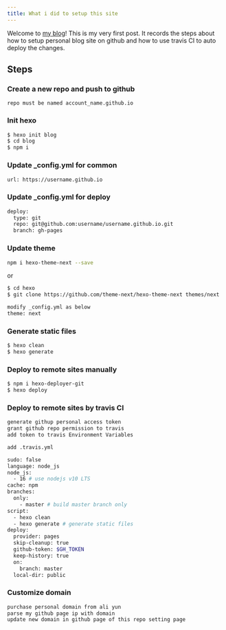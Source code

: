 ```yaml
---
title: What i did to setup this site
---
```

Welcome to [my blog](https://www.zhaowenhui.tech)!  This is my very first post. It records the steps about how to setup personal blog site on github and how to use travis CI to auto deploy the changes. 

## Steps

### Create a new repo and push to github

```
repo must be named account_name.github.io
```

### Init hexo

``` bash
$ hexo init blog
$ cd blog
$ npm i
```
### Update _config.yml for common
``` bash
url: https://username.github.io
``` 

### Update _config.yml for deploy
``` bash
deploy:
  type: git
  repo: git@github.com:username/username.github.io.git
  branch: gh-pages
``` 
### Update theme
``` bash
npm i hexo-theme-next --save
```
or
``` bash
$ cd hexo
$ git clone https://github.com/theme-next/hexo-theme-next themes/next

```

``` bash
modify _config.yml as below
theme: next
``` 
### Generate static files

``` bash
$ hexo clean
$ hexo generate
```

### Deploy to remote sites manually
``` bash
$ npm i hexo-deployer-git
$ hexo deploy
```

### Deploy to remote sites by travis CI
``` bash
generate githup personal access token
grant github repo permission to travis
add token to travis Environment Variables
```
``` bash
add .travis.yml 

sudo: false
language: node_js
node_js:
  - 16 # use nodejs v10 LTS
cache: npm
branches:
  only:
    - master # build master branch only
script:
  - hexo clean
  - hexo generate # generate static files
deploy:
  provider: pages
  skip-cleanup: true
  github-token: $GH_TOKEN
  keep-history: true
  on:
    branch: master
  local-dir: public
```

### Customize domain
``` bash
purchase personal domain from ali yun
parse my github page ip with domain
update new domain in github page of this repo setting page 
```

